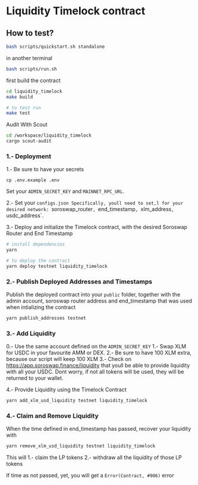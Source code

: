 # Liquidity Timelock contract

## How to test?

```bash
bash scripts/quickstart.sh standalone
```

in another terminal

```bash
bash scripts/run.sh
```

first build the contract

```bash
cd liquidity_timelock
make build

# to test run
make test
```

Audit With Scout
```bash
cd /workspace/liquidity_timelock
cargo scout-audit
```

### 1.- Deployment
1.- Be sure to have your secrets
```
cp .env.example .env
```
Set your `ADMIN_SECRET_KEY` and `MAINNET_RPC_URL`.

2.- Set your `configs.json
Specifically, youll need to set,l for your desired network: `soroswap_router`, `end_timestamp`, `xlm_address`, `usdc_address`.

3.- Deploy and initialize the Timelock contract, with the desired Soroswap Router and End Timestamp
```bash
# install dependencies
yarn

# to deploy the contract
yarn deploy testnet liquidity_timelock
```

### 2.- Publish Deployed Addresses and Timestamps
Publish the deployed contract into your `public` folder, together with the admin account, soroswap router address and end_timestamp that was used when intializing the contract

```bash
yarn publish_addresses testnet
```

### 3.- Add Liquidity
0.- Use the same account defined on the `ADMIN_SECRET_KEY`
1.- Swap XLM for USDC in your favourite AMM or DEX.
2.- Be sure to have 100 XLM extra, because our script will keep 100 XLM
3.- Check on https://app.soroswap.finance/liquidity that youll be able to provide liquidity with all your USDC.
Dont worry, if not all tokens will be used, they will be returned to your wallet.

4.- Provide Liquidity using the Timelock Contract


```bash
yarn add_xlm_usd_liquidity testnet liquidity_timelock
```

### 4.- Claim and Remove Liquidity
When the time defined in end_timestamp has passed, recover your liquidity with


```bash
yarn remove_xlm_usd_liquidity testnet liquidity_timelock
```
This will
1.- claim the LP tokens
2.- withdraw all the liquidity of those LP tokens

If time as not passed, yet, you will get a `Error(Contract, #906)` error